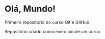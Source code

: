 # Olá, Mundo!
 Primeiro repositório do curso Git e GitHub

 Repositório criado como exercício de um curso
